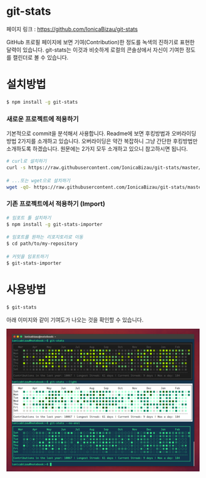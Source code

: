 # git-stats

페이지 링크 : https://github.com/IonicaBizau/git-stats

GitHub 프로필 페이지에 보면 기여(Contribution)한 정도를 녹색의 진하기로 표현한 달력이 있습니다. git-stats는 이것과 비슷하게 로컬의 콘솔상에서 자신이 기여한 정도를 캘린더로 볼 수 있습니다.

# 설치방법

```sh
$ npm install -g git-stats
```

### 새로운 프로젝트에 적용하기

기본적으로 commit을 분석해서 사용합니다. Readme에 보면 후킹방법과 오버라이딩 방법 2가지를 소개하고 있습니다. 오버라이딩은 약간 복잡하니 그냥 간단한 후킹방법만 소개하도록 하겠습니다. 원문에는 2가지 모두 소개하고 있으니 참고하시면 됩니다.

```sh
# curl로 설치하기
curl -s https://raw.githubusercontent.com/IonicaBizau/git-stats/master/scripts/init-git-post-commit | bash

# ...또는 wget으로 설치하기
wget -qO- https://raw.githubusercontent.com/IonicaBizau/git-stats/master/scripts/init-git-post-commit | bash
```

### 기존 프로젝트에서 적용하기 (Import)

```sh
# 임포트 툴 설치하기
$ npm install -g git-stats-importer

# 임포트를 원하는 리포지토리로 이동
$ cd path/to/my-repository

# 커밋을 임포트하기
$ git-stats-importer

```

# 사용방법

```sh
$ git-stats
```

아래 이미지와 같이 기여도가 나오는 것을 확인할 수 있습니다.

![이미지](../img/004$01.png)
